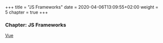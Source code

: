 +++
title = "JS Frameworks"
date = 2020-04-06T13:09:55+02:00
weight = 5
chapter = true
+++

### Chapter: JS Frameworks

[Vue](vue/)